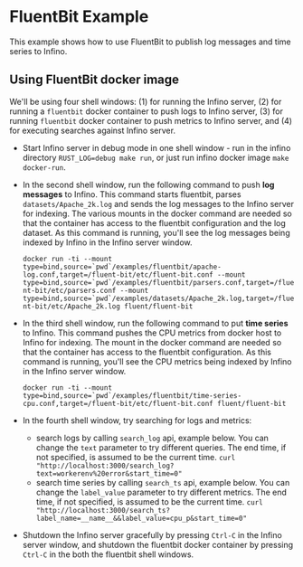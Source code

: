 # FluentBit Example

This example shows how to use FluentBit to publish log messages and time series to Infino.

## Using FluentBit docker image

We'll be using four shell windows: (1) for running the Infino server, (2) for running a `fluentbit` docker container to push logs to Infino server, (3) for running `fluentbit` docker container to push metrics to Infino server, and (4) for executing searches against Infino server.

* Start Infino server in debug mode in one shell window - run in the infino directory `RUST_LOG=debug make run`, or just run infino docker image `make docker-run`.

* In the second shell window, run the following command to push **log messages** to Infino. This command starts fluentbit, parses `datasets/Apache_2k.log` and sends the log messages to the Infino server for indexing. The various mounts in the docker command are needed so that the container has access to the fluentbit configuration and the log dataset. As this command is running, you'll see the log messages being indexed by Infino in the Infino server window.

  ```docker run -ti --mount type=bind,source=`pwd`/examples/fluentbit/apache-log.conf,target=/fluent-bit/etc/fluent-bit.conf --mount type=bind,source=`pwd`/examples/fluentbit/parsers.conf,target=/fluent-bit/etc/parsers.conf --mount type=bind,source=`pwd`/examples/datasets/Apache_2k.log,target=/fluent-bit/etc/Apache_2k.log fluent/fluent-bit```


* In the third shell window, run the following command to put **time series** to Infino. This command pushes the CPU metrics from docker host to Infino
for indexing. The mount in the docker command are needed so that the container has access to the fluentbit configuration. As this command is running, you'll see the CPU metrics being indexed by Infino in the Infino server window.

  ```docker run -ti --mount type=bind,source=`pwd`/examples/fluentbit/time-series-cpu.conf,target=/fluent-bit/etc/fluent-bit.conf fluent/fluent-bit```


* In the fourth shell window, try searching for logs and metrics:
  * search logs by calling `search_log` api, example below. You can change the `text` parameter to try different queries. The end time,
if not specified, is assumed to be the current time.
  ```curl "http://localhost:3000/search_log?text=workerenv%20error&start_time=0"```
  * search time series by calling `search_ts` api, example below. You can change the `label_value` parameter to try different metrics.
The end time, if not specified, is assumed to be the current time.
  ```curl "http://localhost:3000/search_ts?label_name=__name__&&label_value=cpu_p&start_time=0"```

* Shutdown the Infino server gracefully by pressing `Ctrl-C` in the Infino server window, and shutdown the fluentbit docker container by pressing `Ctrl-C` in the both the fluentbit shell windows.

